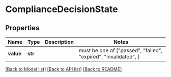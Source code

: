 # ComplianceDecisionState


## Properties
Name | Type | Description | Notes
------------ | ------------- | ------------- | -------------
**value** | **str** |  |  must be one of ["passed", "failed", "expired", "invalidated", ]

[[Back to Model list]](../README.md#documentation-for-models) [[Back to API list]](../README.md#documentation-for-api-endpoints) [[Back to README]](../README.md)


